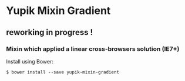 Yupik Mixin Gradient
====================

## reworking in progress !

### Mixin which applied a linear cross-browsers solution (IE7+)

Install using Bower:

    $ bower install --save yupik-mixin-gradient